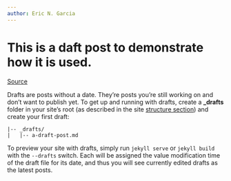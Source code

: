 ```yaml
---
author: Eric N. Garcia
---
```


# This is a daft post to demonstrate how it is used.

[Source](https://jekyllrb.com/docs/drafts/)

Drafts are posts without a date. They’re posts you’re still working on and don’t want to publish yet. To get up and running with drafts, create a **_drafts** folder in your site’s root (as described in the site [structure section](https://jekyllrb.com/docs/structure/)) and create your first draft:

```
|-- _drafts/
|   |-- a-draft-post.md
```

To preview your site with drafts, simply run `jekyll serve` or `jekyll build` with the `--drafts` switch. Each will be assigned the value modification time of the draft file for its date, and thus you will see currently edited drafts as the latest posts.